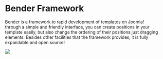 Bender Framework
================

Bender is a framework to rapid development of templates on Joomla! through a simple and friendly interface, you can create positions in your template easily, but also change the ordering of their positions just dragging elements. Besides other facilities that the framework provides, it is fully expandable and open source!

![](http://media.tumblr.com/tumblr_l4s7uwI1pP1qbd4j5.jpg)
 
